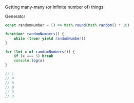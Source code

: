 Getting many-many (or infinite number of) things

Generator

```js
const randomNumber = () => Math.round(Math.random() * 10)

function* randomNumbers() {
	while (true) yield randomNumber()
}

for (let x of randomNumbers()) {
    if (x === 5) break
    console.log(x)
}

// 1
// 4
// 8
// 0
// 3
// 3

```
